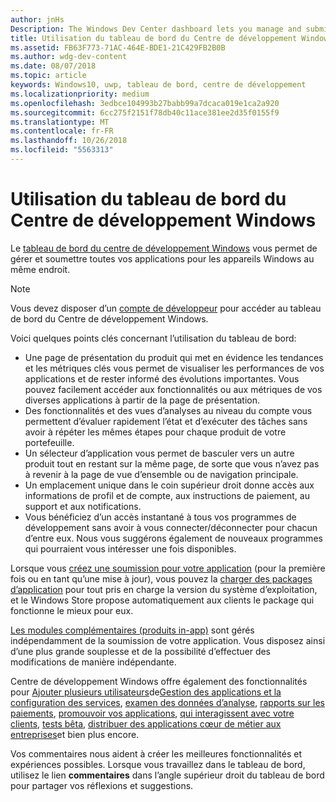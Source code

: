 ```yaml
---
author: jnHs
Description: The Windows Dev Center dashboard lets you manage and submit all of your apps for Windows devices in one place.
title: Utilisation du tableau de bord du Centre de développement Windows
ms.assetid: FB63F773-71AC-464E-BDE1-21C429FB2B0B
ms.author: wdg-dev-content
ms.date: 08/07/2018
ms.topic: article
keywords: Windows10, uwp, tableau de bord, centre de développement
ms.localizationpriority: medium
ms.openlocfilehash: 3edbce104993b27babb99a7dcaca019e1ca2a920
ms.sourcegitcommit: 6cc275f2151f78db40c11ace381ee2d35f0155f9
ms.translationtype: MT
ms.contentlocale: fr-FR
ms.lasthandoff: 10/26/2018
ms.locfileid: "5563313"
---
```

# <a name="using-the-windows-dev-center-dashboard"></a>Utilisation du tableau de bord du Centre de développement Windows


Le [tableau de bord du centre de développement Windows](https://partner.microsoft.com/dashboard) vous permet de gérer et soumettre toutes vos applications pour les appareils Windows au même endroit.

> [!NOTE]
> Vous devez disposer d’un [compte de développeur](http://go.microsoft.com/fwlink/p/?LinkId=615100) pour accéder au tableau de bord du Centre de développement Windows.

Voici quelques points clés concernant l’utilisation du tableau de bord:

- Une page de présentation du produit qui met en évidence les tendances et les métriques clés vous permet de visualiser les performances de vos applications et de rester informé des évolutions importantes. Vous pouvez facilement accéder aux fonctionnalités ou aux métriques de vos diverses applications à partir de la page de présentation.
- Des fonctionnalités et des vues d’analyses au niveau du compte vous permettent d’évaluer rapidement l’état et d’exécuter des tâches sans avoir à répéter les mêmes étapes pour chaque produit de votre portefeuille.
- Un sélecteur d’application vous permet de basculer vers un autre produit tout en restant sur la même page, de sorte que vous n’avez pas à revenir à la page de vue d’ensemble ou de navigation principale.
- Un emplacement unique dans le coin supérieur droit donne accès aux informations de profil et de compte, aux instructions de paiement, au support et aux notifications.
- Vous bénéficiez d’un accès instantané à tous vos programmes de développement sans avoir à vous connecter/déconnecter pour chacun d’entre eux. Nous vous suggérons également de nouveaux programmes qui pourraient vous intéresser une fois disponibles.

Lorsque vous [créez une soumission pour votre application](app-submissions.md) (pour la première fois ou en tant qu’une mise à jour), vous pouvez la [charger des packages d’application](upload-app-packages.md) pour tout pris en charge la version du système d’exploitation, et le Windows Store propose automatiquement aux clients le package qui fonctionne le mieux pour eux.

[Les modules complémentaires (produits in-app)](add-on-submissions.md) sont gérés indépendamment de la soumission de votre application. Vous disposez ainsi d’une plus grande souplesse et de la possibilité d’effectuer des modifications de manière indépendante.

Centre de développement Windows offre également des fonctionnalités pour [Ajouter plusieurs utilisateurs](manage-account-users.md)de[Gestion des applications et la configuration des services](app-management-and-services.md), [examen des données d’analyse](analytics.md), [rapports sur les paiements](payout-summary.md), [promouvoir vos applications](attract-customers-and-promote-your-apps.md), [qui interagissent avec votre clients](engage-with-your-customers.md), [tests bêta](beta-testing-and-targeted-distribution.md), [distribuer des applications cœur de métier aux entreprises](distribute-lob-apps-to-enterprises.md)et bien plus encore.

Vos commentaires nous aident à créer les meilleures fonctionnalités et expériences possibles. Lorsque vous travaillez dans le tableau de bord, utilisez le lien **commentaires** dans l’angle supérieur droit du tableau de bord pour partager vos réflexions et suggestions.


 

 




